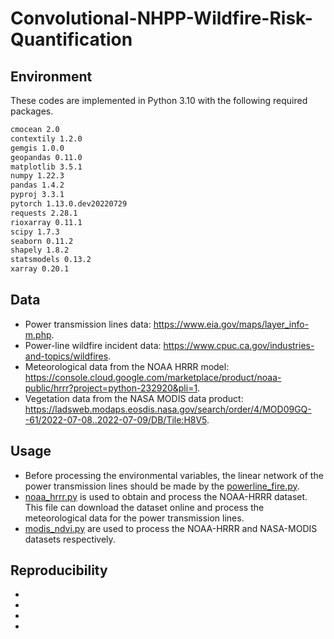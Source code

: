 # Convolutional-NHPP-Wildfire-Risk-Quantification
## Environment
These codes are implemented in Python 3.10 with the following required packages. 
```html
cmocean 2.0
contextily 1.2.0
gemgis 1.0.0
geopandas 0.11.0
matplotlib 3.5.1 
numpy 1.22.3
pandas 1.4.2
pyproj 3.3.1
pytorch 1.13.0.dev20220729
requests 2.28.1
rioxarray 0.11.1
scipy 1.7.3 
seaborn 0.11.2
shapely 1.8.2
statsmodels 0.13.2
xarray 0.20.1
```
## Data 
- Power transmission lines data: https://www.eia.gov/maps/layer_info-m.php.
- Power-line wildfire incident data: https://www.cpuc.ca.gov/industries-and-topics/wildfires.
- Meteorological data from the NOAA HRRR model: https://console.cloud.google.com/marketplace/product/noaa-public/hrrr?project=python-232920&pli=1.
- Vegetation data from the NASA MODIS data product: https://ladsweb.modaps.eosdis.nasa.gov/search/order/4/MOD09GQ--61/2022-07-08..2022-07-09/DB/Tile:H8V5.
## Usage
- Before processing the environmental variables, the linear network of the power transmission lines should be made by the [powerline_fire.py](https://github.com/paper-review111/Convolutional-NHPP-Wildfire-Risk-Quantification/blob/main/powerline_fire.py).
- [noaa_hrrr.py](https://github.com/paper-review111/Convolutional-NHPP-Wildfire-Risk-Quantification-for-Power-Transmission-Lines/blob/main/noaa_hrrr.py) is used to obtain and process the NOAA-HRRR dataset. This file can download the dataset online and process the meteorological data for the power transmission lines. 
- [modis_ndvi.py](https://github.com/paper-review111/Convolutional-NHPP-Wildfire-Risk-Quantification-for-Power-Transmission-Lines/blob/main/modis_ndvi.py) are used to process the NOAA-HRRR and NASA-MODIS datasets respectively.
## Reproducibility
-
-
-
-
